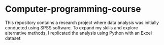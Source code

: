 # Computer-programming-course
This repository contains a research project where data analysis was initially conducted using SPSS software. To expand my skills and explore alternative methods, I replicated the analysis using Python with an Excel dataset.
